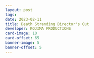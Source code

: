 ```yaml
---
layout: post
tags: 
date: 2023-02-11
title: Death Stranding Director's Cut
developer: KOJIMA PRODUCTIONS
card-image: 10
card-offset: 65
banner-image: 5
banner-offset: 5
---
```


